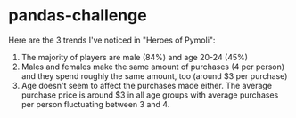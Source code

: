 # pandas-challenge

Here are the 3 trends I've noticed in "Heroes of Pymoli":

1) The majority of players are male (84%) and age 20-24 (45%)
2) Males and females make the same amount of purchases (4 per person) and they spend roughly the same amount, too (around $3 per purchase)
3) Age doesn't seem to affect the purchases made either. The average purchase price is around $3 in all age groups with average purchases per person fluctuating between 3 and 4. 